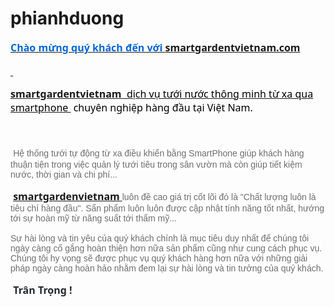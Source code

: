 # phianhduong
 <p style="margin-bottom: 12.0pt; line-height: normal;"><strong><u><span style="font-size: 12.0pt; font-family: 'Segoe UI',sans-serif; color: #0366d6;">Ch&agrave;o mừng qu&yacute; kh&aacute;ch đến với </span></u></strong><strong><span style="font-size: 12.0pt; font-family: 'Segoe UI',sans-serif; color: #24292e;"><a href="http://smartgardenvietnam.com/">smartgardentvietnam.com</a></span></strong></p>
<p style="margin-bottom: .0001pt; line-height: normal;"><strong><u><span style="font-size: 12.0pt; font-family: 'Segoe UI',sans-serif; color: #0366d6;"><span style="text-decoration: none;">&nbsp;</span></span></u></strong></p>
<p style="margin-bottom: .0001pt; line-height: normal;"><strong><u><span style="font-size: 12.0pt; font-family: 'Segoe UI',sans-serif; color: #0366d6;"><a href="http://smartgardenvietnam.com/">smartgardentvietnam &nbsp;</a></span></u></strong><u><span style="font-size: 12.0pt; font-family: 'Segoe UI',sans-serif; color: black;">dịch vụ tưới nước th&ocirc;ng minh từ xa qua smartphone </span></u><span style="font-size: 12.0pt; font-family: 'Segoe UI',sans-serif; color: black;">&nbsp;chuy&ecirc;n nghiệp h&agrave;ng đầu tại Việt Nam.</span></p>
<p style="margin-bottom: .0001pt; line-height: normal;"><span style="font-size: 12.0pt; font-family: 'Segoe UI',sans-serif; color: #24292e;">&nbsp;</span></p>
<p style="margin-bottom: 12.0pt; line-height: normal;"><span style="font-size: 12.0pt; font-family: 'Segoe UI',sans-serif; color: #24292e;">&nbsp;</span><span style="font-size: 10.5pt; font-family: 'Helvetica',sans-serif; color: #6c6c6c; background: white;">Hệ thống tưới tự động từ xa điều khiển bằng SmartPhone gi&uacute;p kh&aacute;ch h&agrave;ng thuận tiện trong việc quản l&yacute; tưới ti&ecirc;u trong s&acirc;n vườn m&agrave; c&ograve;n gi&uacute;p tiết kiệm nước, thời gian v&agrave; chi ph&iacute;...</span></p>
<p style="margin-bottom: 12.0pt; line-height: normal;"><strong><span style="font-size: 12.0pt; font-family: 'Segoe UI',sans-serif; color: #24292e;">&nbsp;</span></strong><strong><span style="font-size: 12.0pt; font-family: 'Segoe UI',sans-serif;"><a href="http://smartgardenvietnam.com/">smartgardenvietnam<span style="font-size: 10.5pt; font-family: 'Helvetica',sans-serif; background: white;">&nbsp;</span></a></span></strong><span style="font-size: 10.5pt; font-family: 'Helvetica',sans-serif; color: #6c6c6c; background: white;">lu&ocirc;n đề cao gi&aacute; trị cốt l&otilde;i đ&oacute; l&agrave; "Chất lượng lu&ocirc;n l&agrave; ti&ecirc;u ch&iacute; h&agrave;ng đầu". Sẩn phẩm lu&ocirc;n lu&ocirc;n được cập nhật t&iacute;nh năng tốt nhất, hướng tới sự ho&agrave;n mỹ từ năng suất tới thẩm mỹ...</span></p>
<p style="margin-bottom: 12.0pt; line-height: normal;"><span style="font-size: 10.5pt; font-family: 'Helvetica',sans-serif; color: #6c6c6c; background: white;">Sự h&agrave;i l&ograve;ng v&agrave; tin y&ecirc;u của qu&yacute; kh&aacute;ch ch&iacute;nh l&agrave; mục ti&ecirc;u duy nhất để ch&uacute;ng t&ocirc;i ng&agrave;y c&agrave;ng cố gắng ho&agrave;n thiện hơn nữa sản phẩm cũng như cung c&aacute;ch phục vụ. Ch&uacute;ng t&ocirc;i hy vọng sẽ được phục vụ qu&yacute; kh&aacute;ch h&agrave;ng hơn nữa với những giải ph&aacute;p ng&agrave;y c&agrave;ng ho&agrave;n hảo nhằm đem lại sự h&agrave;i l&ograve;ng v&agrave; tin tưởng của qu&yacute; kh&aacute;ch.</span></p>
<p style="margin-bottom: 12.0pt; line-height: normal;"><span style="font-size: 12.0pt; font-family: 'Segoe UI',sans-serif; color: #24292e;">&nbsp;</span><strong><span style="font-size: 12.0pt; font-family: 'Segoe UI',sans-serif; color: #24292e;">Tr&acirc;n Trọng !</span></strong></p>
<p>&nbsp;</p>
